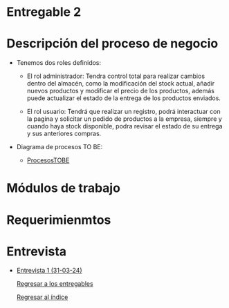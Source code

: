 # Entregable 2
# Descripción del proceso de negocio
  - Tenemos dos roles definidos:

      - El rol administrador: Tendra control total para realizar cambios dentro del almacén, como la modificación del stock actual, añadir nuevos productos y modificar el precio de los productos, además puede actualizar el estado de la entrega de los productos enviados.

      - El rol usuario: Tendrá que realizar un registro, podrá interactuar con la pagina y solicitar un pedido de productos a la empresa, siempre y cuando haya stock disponible, podra revisar el estado de su entrega y sus anteriores compras.
    
  - Diagrama de procesos TO BE:

      - [ProcesosTOBE]()

  # Módulos de trabajo

  # Requerimienmtos

  # Entrevista

- [Entrevista 1 (31-03-24)](../03.Entrevistas/Entrevista1/entrevista1.md)

  [Regresar a los entregables](entregables.md)

  [Regresar al índice](../README.md)
